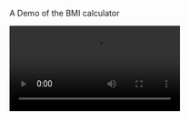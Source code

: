 A Demo of the BMI calculator

![Demo](https://user-images.githubusercontent.com/35806443/115288255-23c91f80-a149-11eb-8d0f-a7674f6942cb.mp4)